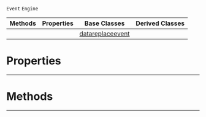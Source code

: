  `Event` `Engine`



|Methods|Properties|Base Classes|Derived Classes|
|---|---|---|---|
| | |[datareplaceevent](https://github.com/ArendDanielek/ZeroDocsTest/blob/master/code_reference/class_reference/datareplaceevent.markdown)| |


 #  Properties


---  
 #  Methods


---  
 
  
  
  
  
  
  
  

 